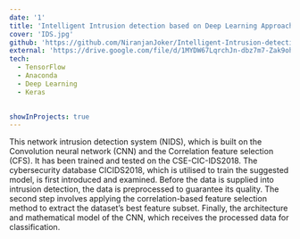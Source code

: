 ```yaml
---
date: '1'
title: 'Intelligent Intrusion detection based on Deep Learning Approach'
cover: 'IDS.jpg'
github: 'https://github.com/NiranjanJoker/Intelligent-Intrusion-detection-based-on-Deep-Learning-Approach'
external: 'https://drive.google.com/file/d/1MYDW67LqrchJn-dbz7m7-Zak9oh0jro5/view?usp=sharing'
tech:
  - TensorFlow
  - Anaconda
  - Deep Learning
  - Keras
  

showInProjects: true
---
```


This network intrusion detection system (NIDS), which is built on the Convolution neural network (CNN) and the Correlation feature selection (CFS). It has been trained and tested on the CSE-CIC-IDS2018. The cybersecurity database CICIDS2018, which is utilised to train the suggested model, is first introduced and examined. Before the data is supplied into intrusion detection, the data is preprocessed to guarantee its quality. The second step involves applying the correlation-based feature selection method to extract the dataset’s best feature subset. Finally, the architecture and mathematical model of the CNN, which receives the processed data for classification.
